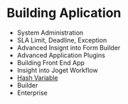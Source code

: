 # Building Aplication

- System Administration 
- SLA Limit, Deadline, Exception
- Advanced Insignt into Form Builder 
- Advanced Application Plugins
- Building Front End App
- Insight into Joget Workflow
- [Hash Variable](hashVariableList.md)
- Builder
- Enterprise
